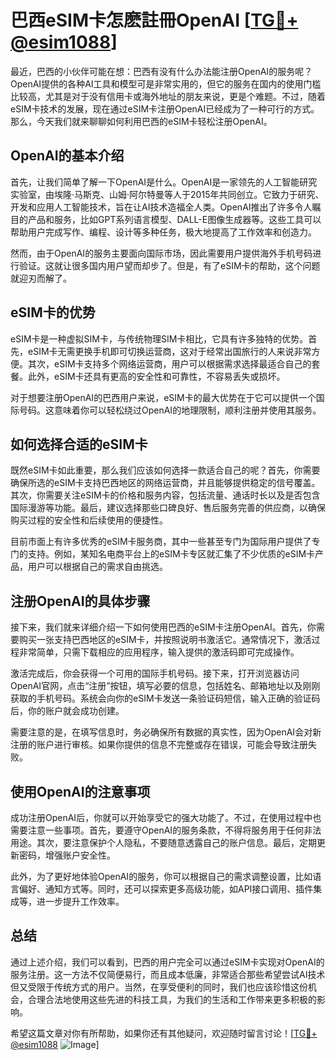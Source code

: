# 巴西eSIM卡怎麽註冊OpenAI [[TG💪+ @esim1088](https://t.me/s/esim1088)]

最近，巴西的小伙伴可能在想：巴西有没有什么办法能注册OpenAI的服务呢？OpenAI提供的各种AI工具和模型可是非常实用的，但它的服务在国内的使用门槛比较高，尤其是对于没有信用卡或海外地址的朋友来说，更是个难题。不过，随着eSIM卡技术的发展，现在通过eSIM卡注册OpenAI已经成为了一种可行的方式。那么，今天我们就来聊聊如何利用巴西的eSIM卡轻松注册OpenAI。

## OpenAI的基本介绍

首先，让我们简单了解一下OpenAI是什么。OpenAI是一家领先的人工智能研究实验室，由埃隆·马斯克、山姆·阿尔特曼等人于2015年共同创立。它致力于研究、开发和应用人工智能技术，旨在让AI技术造福全人类。OpenAI推出了许多令人瞩目的产品和服务，比如GPT系列语言模型、DALL-E图像生成器等。这些工具可以帮助用户完成写作、编程、设计等多种任务，极大地提高了工作效率和创造力。

然而，由于OpenAI的服务主要面向国际市场，因此需要用户提供海外手机号码进行验证。这就让很多国内用户望而却步了。但是，有了eSIM卡的帮助，这个问题就迎刃而解了。

## eSIM卡的优势

eSIM卡是一种虚拟SIM卡，与传统物理SIM卡相比，它具有许多独特的优势。首先，eSIM卡无需更换手机即可切换运营商，这对于经常出国旅行的人来说非常方便。其次，eSIM卡支持多个网络运营商，用户可以根据需求选择最适合自己的套餐。此外，eSIM卡还具有更高的安全性和可靠性，不容易丢失或损坏。

对于想要注册OpenAI的巴西用户来说，eSIM卡的最大优势在于它可以提供一个国际号码。这意味着你可以轻松绕过OpenAI的地理限制，顺利注册并使用其服务。

## 如何选择合适的eSIM卡

既然eSIM卡如此重要，那么我们应该如何选择一款适合自己的呢？首先，你需要确保所选的eSIM卡支持巴西地区的网络运营商，并且能够提供稳定的信号覆盖。其次，你需要关注eSIM卡的价格和服务内容，包括流量、通话时长以及是否包含国际漫游等功能。最后，建议选择那些口碑良好、售后服务完善的供应商，以确保购买过程的安全性和后续使用的便捷性。

目前市面上有许多优秀的eSIM卡服务商，其中一些甚至专门为国际用户提供了专门的支持。例如，某知名电商平台上的eSIM卡专区就汇集了不少优质的eSIM卡产品，用户可以根据自己的需求自由挑选。

## 注册OpenAI的具体步骤

接下来，我们就来详细介绍一下如何使用巴西的eSIM卡注册OpenAI。首先，你需要购买一张支持巴西地区的eSIM卡，并按照说明书激活它。通常情况下，激活过程非常简单，只需下载相应的应用程序，输入提供的激活码即可完成操作。

激活完成后，你会获得一个可用的国际手机号码。接下来，打开浏览器访问OpenAI官网，点击“注册”按钮，填写必要的信息，包括姓名、邮箱地址以及刚刚获取的手机号码。系统会向你的eSIM卡发送一条验证码短信，输入正确的验证码后，你的账户就会成功创建。

需要注意的是，在填写信息时，务必确保所有数据的真实性，因为OpenAI会对新注册的账户进行审核。如果你提供的信息不完整或存在错误，可能会导致注册失败。

## 使用OpenAI的注意事项

成功注册OpenAI后，你就可以开始享受它的强大功能了。不过，在使用过程中也需要注意一些事项。首先，要遵守OpenAI的服务条款，不得将服务用于任何非法用途。其次，要注意保护个人隐私，不要随意透露自己的账户信息。最后，定期更新密码，增强账户安全性。

此外，为了更好地体验OpenAI的服务，你可以根据自己的需求调整设置，比如语言偏好、通知方式等。同时，还可以探索更多高级功能，如API接口调用、插件集成等，进一步提升工作效率。

## 总结

通过上述介绍，我们可以看到，巴西的用户完全可以通过eSIM卡实现对OpenAI的服务注册。这一方法不仅简便易行，而且成本低廉，非常适合那些希望尝试AI技术但又受限于传统方式的用户。当然，在享受便利的同时，我们也应该珍惜这份机会，合理合法地使用这些先进的科技工具，为我们的生活和工作带来更多积极的影响。

希望这篇文章对你有所帮助，如果你还有其他疑问，欢迎随时留言讨论！[[TG💪+ @esim1088](https://t.me/s/esim1088) ![Image](https://i.postimg.cc/4NQfJmqS/Snipaste-2025-05-13-00-14-12.png)]